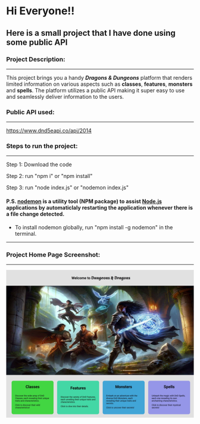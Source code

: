 # Hi Everyone!!

## Here is a small project that I have done using some public API

### Project Description:

---

This project brings you a handy **_Dragons & Dungeons_** platform that renders limited information on various aspects such as **classes**, **features**, **monsters** and **spells**. The platform utilizes a public API making it super easy to use and seamlessly deliver information to the users.

### Public API used:

---

https://www.dnd5eapi.co/api/2014

### Steps to run the project:

---

Step 1: Download the code

Step 2: run "npm i" or "npm install"

Step 3: run "node index.js" or "nodemon index.js"

#### P.S. [nodemon](https://www.npmjs.com/package/nodemon) is a utility tool (NPM package) to assist [Node.js](https://nodejs.org/) applications by automaticlaly restarting the application whenever there is a file change detected.

-   To install nodemon globally, run "npm install -g nodemon" in the terminal.

---

### Project Home Page Screenshot:

---

<!-- ![alt text](image.png) -->

![alt text](home_page.jpeg)

